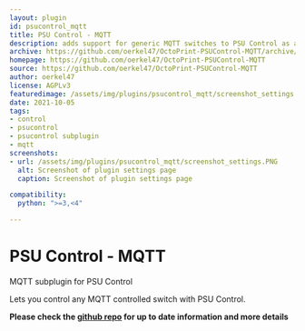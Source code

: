 ```yaml
---
layout: plugin
id: psucontrol_mqtt
title: PSU Control - MQTT
description: adds support for generic MQTT switches to PSU Control as a subplugin
archive: https://github.com/oerkel47/OctoPrint-PSUControl-MQTT/archive/main.zip
homepage: https://github.com/oerkel47/OctoPrint-PSUControl-MQTT
source: https://github.com/oerkel47/OctoPrint-PSUControl-MQTT
author: oerkel47
license: AGPLv3
featuredimage: /assets/img/plugins/psucontrol_mqtt/screenshot_settings.PNG
date: 2021-10-05
tags:
- control
- psucontrol
- psucontrol subplugin
- mqtt
screenshots:
- url: /assets/img/plugins/psucontrol_mqtt/screenshot_settings.PNG
  alt: Screenshot of plugin settings page
  caption: Screenshot of plugin settings page

compatibility:
  python: ">=3,<4"

---
```


# PSU Control - MQTT
MQTT subplugin for PSU Control

Lets you control any MQTT controlled switch with PSU Control.

**Please check the [github repo](https://github.com/oerkel47/OctoPrint-PSUControl-MQTT) for up to date information and more details**